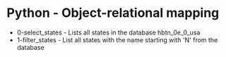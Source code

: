# Python - Object-relational mapping

- 0-select_states - Lists all states in the database hbtn_0e_0_usa
- 1-filter_states - List all states with the name starting with 'N' from the database
